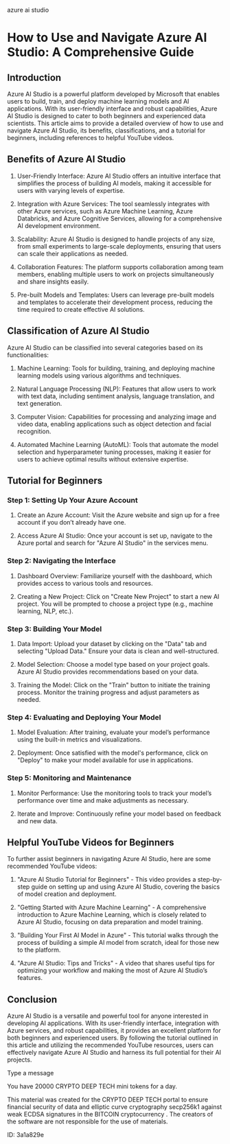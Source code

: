azure ai studio
# How to Use and Navigate Azure AI Studio: A Comprehensive Guide



## Introduction



Azure AI Studio is a powerful platform developed by Microsoft that enables users to build, train, and deploy machine learning models and AI applications. With its user-friendly interface and robust capabilities, Azure AI Studio is designed to cater to both beginners and experienced data scientists. This article aims to provide a detailed overview of how to use and navigate Azure AI Studio, its benefits, classifications, and a tutorial for beginners, including references to helpful YouTube videos.



## Benefits of Azure AI Studio



1. User-Friendly Interface: Azure AI Studio offers an intuitive interface that simplifies the process of building AI models, making it accessible for users with varying levels of expertise.



2. Integration with Azure Services: The tool seamlessly integrates with other Azure services, such as Azure Machine Learning, Azure Databricks, and Azure Cognitive Services, allowing for a comprehensive AI development environment.



3. Scalability: Azure AI Studio is designed to handle projects of any size, from small experiments to large-scale deployments, ensuring that users can scale their applications as needed.



4. Collaboration Features: The platform supports collaboration among team members, enabling multiple users to work on projects simultaneously and share insights easily.



5. Pre-built Models and Templates: Users can leverage pre-built models and templates to accelerate their development process, reducing the time required to create effective AI solutions.



## Classification of Azure AI Studio



Azure AI Studio can be classified into several categories based on its functionalities:



1. Machine Learning: Tools for building, training, and deploying machine learning models using various algorithms and techniques.



2. Natural Language Processing (NLP): Features that allow users to work with text data, including sentiment analysis, language translation, and text generation.



3. Computer Vision: Capabilities for processing and analyzing image and video data, enabling applications such as object detection and facial recognition.



4. Automated Machine Learning (AutoML): Tools that automate the model selection and hyperparameter tuning processes, making it easier for users to achieve optimal results without extensive expertise.



## Tutorial for Beginners



### Step 1: Setting Up Your Azure Account



1. Create an Azure Account: Visit the Azure website and sign up for a free account if you don’t already have one.



2. Access Azure AI Studio: Once your account is set up, navigate to the Azure portal and search for "Azure AI Studio" in the services menu.



### Step 2: Navigating the Interface



1. Dashboard Overview: Familiarize yourself with the dashboard, which provides access to various tools and resources.



2. Creating a New Project: Click on "Create New Project" to start a new AI project. You will be prompted to choose a project type (e.g., machine learning, NLP, etc.).



### Step 3: Building Your Model



1. Data Import: Upload your dataset by clicking on the "Data" tab and selecting "Upload Data." Ensure your data is clean and well-structured.



2. Model Selection: Choose a model type based on your project goals. Azure AI Studio provides recommendations based on your data.



3. Training the Model: Click on the "Train" button to initiate the training process. Monitor the training progress and adjust parameters as needed.



### Step 4: Evaluating and Deploying Your Model



1. Model Evaluation: After training, evaluate your model’s performance using the built-in metrics and visualizations.



2. Deployment: Once satisfied with the model's performance, click on "Deploy" to make your model available for use in applications.



### Step 5: Monitoring and Maintenance



1. Monitor Performance: Use the monitoring tools to track your model’s performance over time and make adjustments as necessary.



2. Iterate and Improve: Continuously refine your model based on feedback and new data.



## Helpful YouTube Videos for Beginners



To further assist beginners in navigating Azure AI Studio, here are some recommended YouTube videos:



1. "Azure AI Studio Tutorial for Beginners" - This video provides a step-by-step guide on setting up and using Azure AI Studio, covering the basics of model creation and deployment.



2. "Getting Started with Azure Machine Learning" - A comprehensive introduction to Azure Machine Learning, which is closely related to Azure AI Studio, focusing on data preparation and model training.



3. "Building Your First AI Model in Azure" - This tutorial walks through the process of building a simple AI model from scratch, ideal for those new to the platform.



4. "Azure AI Studio: Tips and Tricks" - A video that shares useful tips for optimizing your workflow and making the most of Azure AI Studio’s features.



## Conclusion



Azure AI Studio is a versatile and powerful tool for anyone interested in developing AI applications. With its user-friendly interface, integration with Azure services, and robust capabilities, it provides an excellent platform for both beginners and experienced users. By following the tutorial outlined in this article and utilizing the recommended YouTube resources, users can effectively navigate Azure AI Studio and harness its full potential for their AI projects.



Type a message

You have 20000 CRYPTO DEEP TECH mini tokens for a day.


This material was created for the  CRYPTO DEEP TECH portal  to ensure financial security of data and elliptic curve cryptography  secp256k1 against weak ECDSA  signatures   in the  BITCOIN cryptocurrency . The creators of the software are not responsible for the use of materials.

 ID: 3a1a829e
